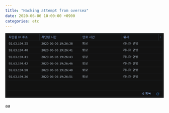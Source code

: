 ```yaml
---
title: "Hacking attempt from oversea"
date: 2020-06-06 10:00:00 +0900
categories: etc
---
```


![log](/upload/200606-upload.png "log")

aa
